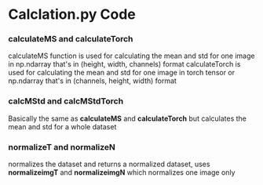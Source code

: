 # Calclation.py Code

### calculateMS and calculateTorch
calculateMS function is used for calculating the mean and std for one image in np.ndarray that's in (height, width, channels) format
calculateTorch is used for calculating the mean and std for one image in torch tensor or np.ndarray that's in (channels, height, width) format

### calcMStd and calcMStdTorch
Basically the same as **calculateMS** and **calculateTorch** but calculates the mean and std for a whole dataset

### normalizeT and normalizeN
normalizes the dataset and returns a normalized dataset, uses **normalizeimgT** and **normalizeimgN** which normalizes one image only
